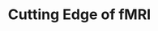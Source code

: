 ---
title: "Cutting Edge of fMRI"
project_id: 
date: 
conference_id: ""
presenters:
   - peter_bandettini
summary: "<p>OHBM 2003 morning symposium, New York</p>"
file: /assets/presentations/T137.ppt
filename: T137.ppt
layout: presentation
---